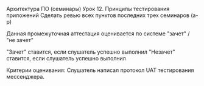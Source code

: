 Архитектура ПО (семинары)
Урок 12. Принципы тестирования приложений
Сделать ревью всех пунктов последних трех семинаров (a-p)

Данная промежуточная аттестация оценивается по системе "зачет" / "не зачет"

"Зачет" ставится, если слушатель успешно выполнил
"Незачет" ставится, если слушатель успешно выполнил

Критерии оценивания:
Слушатель написал протокол UAT тестирования мессенджера.
